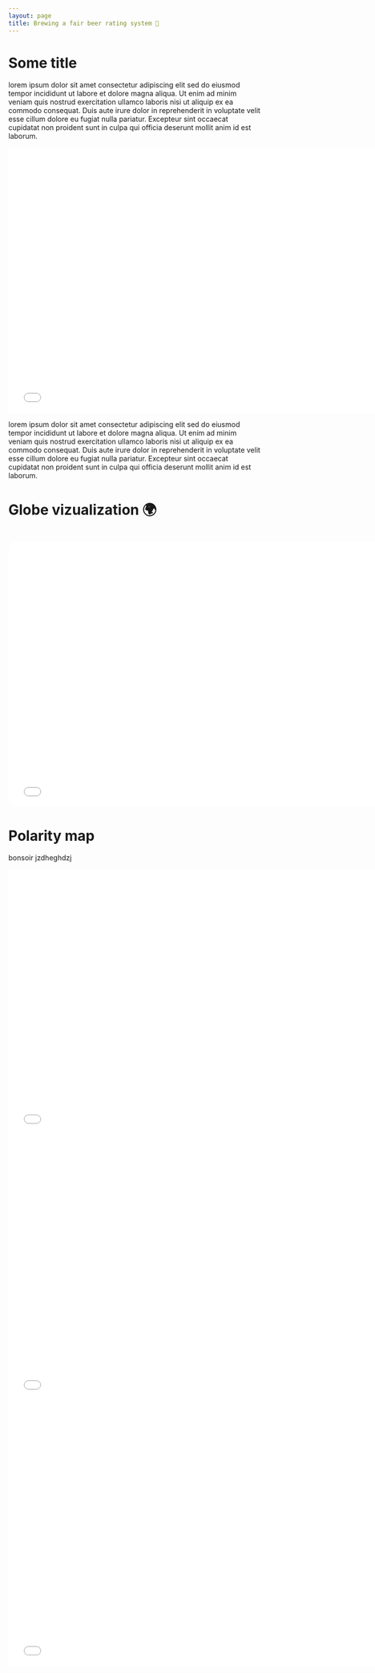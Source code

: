 ```yaml
---
layout: page
title: Brewing a fair beer rating system 🍻
---
```


# Some title
lorem ipsum dolor sit amet consectetur adipiscing elit sed do eiusmod tempor incididunt ut labore et dolore magna aliqua. Ut enim ad minim veniam quis nostrud exercitation ullamco laboris nisi ut aliquip ex ea commodo consequat. Duis aute irure dolor in reprehenderit in voluptate velit esse cillum dolore eu fugiat nulla pariatur. Excepteur sint occaecat cupidatat non proident sunt in culpa qui officia deserunt mollit anim id est laborum.

<iframe src="assets/plot/means.html" width="750px" height="530px" frameborder="0" position="relative">Means</iframe>

lorem ipsum dolor sit amet consectetur adipiscing elit sed do eiusmod tempor incididunt ut labore et dolore magna aliqua. Ut enim ad minim veniam quis nostrud exercitation ullamco laboris nisi ut aliquip ex ea commodo consequat. Duis aute irure dolor in reprehenderit in voluptate velit esse cillum dolore eu fugiat nulla pariatur. Excepteur sint occaecat cupidatat non proident sunt in culpa qui officia deserunt mollit anim id est laborum.

# Globe vizualization 🌍
<br>
<iframe src="assets/html/map_classic.html" width="750px" height="530px" frameborder="0" position="relative" style="border-radius: 20px;">Globe</iframe>

# Polarity map
bonsoir jzdheghdzj
<iframe src="assets/plot/link_subjectivity_polarity.html" width="750px" height="530px" frameborder="0" position="relative">subjectivity_polarity</iframe>
<br>
<iframe src="assets/plot/link_subjectivity_polarity_positive.html" width="750px" height="530px" frameborder="0" position="relative">subjectivity_polarity_positive</iframe>
<br>
<iframe src="assets/plot/link_subjectivity_polarity_negative.html" width="750px" height="530px" frameborder="0" position="relative">subjectivity_polarity_negative</iframe>